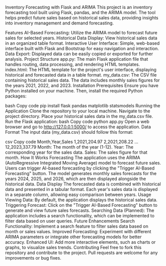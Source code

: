 Inventory Forecasting with Flask and ARIMA
This project is an inventory forecasting tool built using Flask, pandas, and the ARIMA model. The tool helps predict future sales based on historical sales data, providing insights into inventory management and demand forecasting.

Features
AI-Based Forecasting: Utilize the ARIMA model to forecast future sales for selected years.
Historical Data Display: View historical sales data in an organized table format.
Interactive User Interface: Simple, web-based interface built with Flask and Bootstrap for easy navigation and interaction.
Data Export: Displayed data can be easily copied or exported for further analysis.
Project Structure
app.py: The main Flask application file that handles routing, data processing, and rendering HTML templates.
index.html: The HTML template for the project's user interface, displaying historical and forecasted data in a table format.
my_data.csv: The CSV file containing historical sales data. The data includes monthly sales figures for the years 2021, 2022, and 2023.
Installation
Prerequisites
Ensure you have Python installed on your machine. Then, install the required Python packages:

bash
Copy code
pip install flask pandas matplotlib statsmodels
Running the Application
Clone the repository to your local machine.
Navigate to the project directory.
Place your historical sales data in the my_data.csv file.
Run the Flask application:
bash
Copy code
python app.py
Open a web browser and go to http://127.0.0.1:5000/ to access the application.
Data Format
The input data (my_data.csv) should follow this format:

csv
Copy code
Month,Year,Sales
1,2021,204.97
2,2021,208.22
...
12,2023,337.79
Month: The month of the year (1-12).
Year: The corresponding year for the sales data.
Sales: The sales figure for that month.
How It Works
Forecasting
The application uses the ARIMA (AutoRegressive Integrated Moving Average) model to forecast future sales.
Users can trigger AI-based forecasting by clicking the "Trigger AI-Based Forecasting" button.
The model generates monthly sales forecasts for the years 2024, 2025, and 2026, which are then displayed alongside the historical data.
Data Display
The forecasted data is combined with historical data and presented in a tabular format.
Each year's sales data is displayed in a separate column, allowing easy comparison between years.
Usage
Viewing Data: By default, the application displays the historical sales data.
Triggering Forecast: Click on the "Trigger AI-Based Forecasting" button to generate and view future sales forecasts.
Searching Data (Planned): The application includes a search functionality, which can be implemented to filter data based on user queries.
Future Enhancements
Search Functionality: Implement a search feature to filter sales data based on month or sales values.
Improved Forecasting: Experiment with different ARIMA parameters or integrate other forecasting models for better accuracy.
Enhanced UI: Add more interactive elements, such as charts or graphs, to visualize sales trends.
Contributing
Feel free to fork this repository and contribute to the project. Pull requests are welcome for any improvements or bug fixes.
